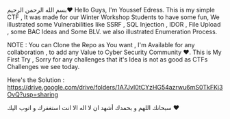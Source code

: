 بسم الله الرحمن الرحيم❤️
Hello Guys, 
I'm Youssef Edress.
This is my simple CTF , 
It was made for our Winter Workshop Students to have some fun,
We illustrated some Vulnerabilities like SSRF , SQL Injection , IDOR , File Upload , some BAC Ideas and Some BLV. we also illustrated Enumeration Process.

NOTE :
You can Clone the Repo as You want , I'm Available for any collaboration , to add any Value to Cyber Security Community ❤️.
This is  My First Try , Sorry for any challenges that it's Idea is not as good as CTFs Challenges we see today.

Here's the Solution :
https://drive.google.com/drive/folders/1A7JvI0tCYzHG54azrwu6mS0TkFKj3OvQ?usp=sharing

سبحانك اللهم و بحمدك أشهد ان لا اله الا انت استغفرك و اتوب اليك ❤️

